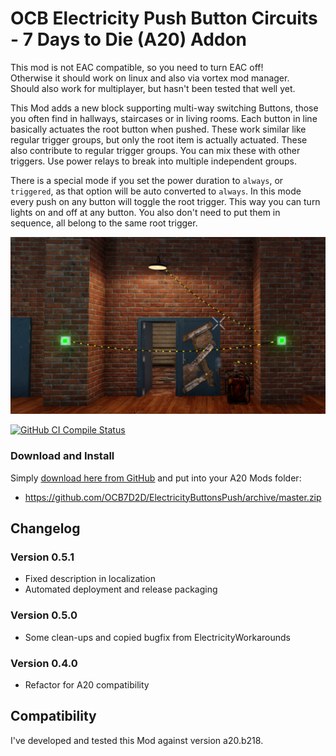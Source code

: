 # OCB Electricity Push Button Circuits - 7 Days to Die (A20) Addon

This mod is not EAC compatible, so you need to turn EAC off!  
Otherwise it should work on linux and also via vortex mod manager.  
Should also work for multiplayer, but hasn't been tested that well yet.

This Mod adds a new block supporting multi-way switching Buttons,
those you often find in hallways, staircases or in living rooms.
Each button in line basically actuates the root button when
pushed. These work similar like regular trigger groups, but
only the root item is actually actuated. These also contribute
to regular trigger groups. You can mix these with other triggers.
Use power relays to break into multiple independent groups.

There is a special mode if you set the power duration to `always`,
or `triggered`, as that option will be auto converted to `always`.
In this mode every push on any button will toggle the root trigger.
This way you can turn lights on and off at any button. You also don't
need to put them in sequence, all belong to the same root trigger.

![Simple Setup](Screens/in-game-simple-setup.jpg)

[![GitHub CI Compile Status][3]][2]

### Download and Install

Simply [download here from GitHub][1] and put into your A20 Mods folder:

- https://github.com/OCB7D2D/ElectricityButtonsPush/archive/master.zip

## Changelog

### Version 0.5.1

- Fixed description in localization
- Automated deployment and release packaging


### Version 0.5.0

- Some clean-ups and copied bugfix from ElectricityWorkarounds

### Version 0.4.0

- Refactor for A20 compatibility

## Compatibility

I've developed and tested this Mod against version a20.b218.

[1]: https://github.com/OCB7D2D/ElectricityButtonsPush/releases
[2]: https://github.com/OCB7D2D/ElectricityButtonsPush/actions/workflows/ci.yml
[3]: https://github.com/OCB7D2D/ElectricityButtonsPush/actions/workflows/ci.yml/badge.svg
